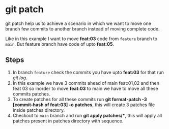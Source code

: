 # git patch

git patch help us to achieve a scenario in which we want to move one branch few commits to another branch instead of moving complete code.

Like in this example I want to move **feat:03** code from `feature` branch to `main`. But feature branch have code of upto **feat:05**.

## Steps

1. In branch `feature` check the commits you have upto **feat:03** for that run _git log_.
2. In this example we have 3 commits ahead of main feat:01,02 and then feat 03 so inorder to move **feat:03** to main we have to move all these commits patches.
3. To create patches for all these commits run **git format-patch -3 [commit-hash of feat:03] -o patches**, this will create 3 patches file inside patches directory.
4. Checkout to `main` branch and run **git apply patches/\***, this will apply all patches present in patches directory with sequence.
